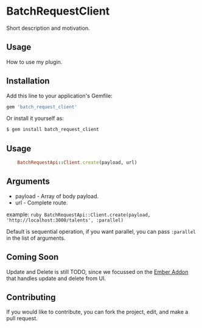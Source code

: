 # BatchRequestClient
Short description and motivation.

## Usage
How to use my plugin.

## Installation
Add this line to your application's Gemfile:

```ruby
gem 'batch_request_client'
```

Or install it yourself as:
```bash
$ gem install batch_request_client
```
## Usage

``` ruby
    BatchRequestApi::Client.create(payload, url)
  ```

## Arguments

* payload - Array of body payload.
* url - Complete route.

example: ```ruby
  BatchRequestApi::Client.create(payload, 'http://localhost:3000/talents', :parallel) ```

Default is sequential operation, if you want parallel, you can pass ```:parallel``` in the list of arguments.

## Coming Soon

Update and Delete is still TODO, since we focussed on the [Ember Addon](https://github.com/Netflix/ember-batch-request) that handles update and delete from UI.

## Contributing
If you would like to contribute, you can fork the project, edit, and make a pull request.
